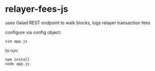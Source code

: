 # relayer-fees-js

uses Gaiad REST endpoint to walk blocks, logs relayer transaction fees

configure via config object:
```
vim app.js
```

to run:
```
npm install
node app.js
```